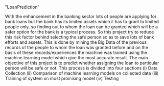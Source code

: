 "LoanPrediction" 

With the enhancement in the banking sector lots of people are applying for bank loans but the bank has its limited assets which it has to grant to limited people only, so finding out to whom the loan can be granted which will be a safer option for the bank is a typical process. So this project try to reduce this risk factor behind selecting the safe person so as to save lots of bank efforts and assets. This is done by mining the Big Data of the previous records of the people to whom the loan was granted before and on the basis of these records/experiences the machine was trained using the machine learning model which give the most accurate result. The main objective of this project is to predict whether assigning the loan to particular person will be safe or not. This process is divided into four sections
(i)	Data Collection
(ii)	Comparison of machine learning models on collected data
(iii)	Training of system on most promising model
(iv)	Testing
